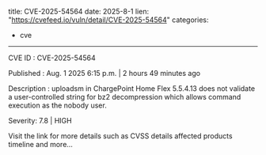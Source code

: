  
title: CVE-2025-54564
date: 2025-8-1
lien: "https://cvefeed.io/vuln/detail/CVE-2025-54564"
categories:
  - cve
---

CVE ID : CVE-2025-54564

Published :  Aug. 1
2025
6:15 p.m. | 2 hours
49 minutes ago

Description : uploadsm in ChargePoint Home Flex 5.5.4.13 does not validate a user-controlled string for bz2 decompression
which allows command execution as the nobody user.

Severity: 7.8 | HIGH

Visit the link for more details
such as CVSS details
affected products
timeline
and more...
